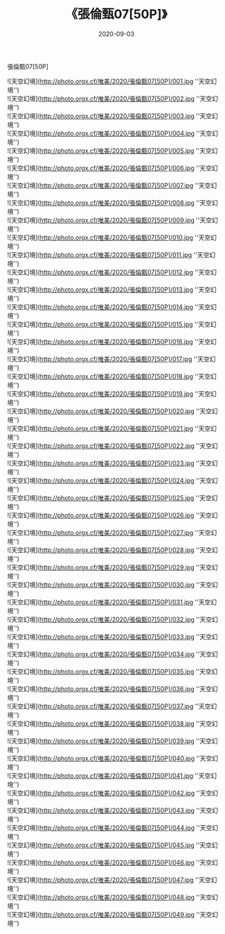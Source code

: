 ﻿---
layout: post
title:  《張倫甄07[50P]》
date:   2020-09-03
img: http://photo.orgx.cf/唯美/2020/張倫甄07[50P]/000.jpg
categories: [美女, 清纯, 唯美]
---

張倫甄07[50P]



![天空幻境](http://photo.orgx.cf/唯美/2020/張倫甄07[50P]/001.jpg ''天空幻境'') <br>
![天空幻境](http://photo.orgx.cf/唯美/2020/張倫甄07[50P]/002.jpg ''天空幻境'') <br>
![天空幻境](http://photo.orgx.cf/唯美/2020/張倫甄07[50P]/003.jpg ''天空幻境'') <br>
![天空幻境](http://photo.orgx.cf/唯美/2020/張倫甄07[50P]/004.jpg ''天空幻境'') <br>
![天空幻境](http://photo.orgx.cf/唯美/2020/張倫甄07[50P]/005.jpg ''天空幻境'') <br>
![天空幻境](http://photo.orgx.cf/唯美/2020/張倫甄07[50P]/006.jpg ''天空幻境'') <br>
![天空幻境](http://photo.orgx.cf/唯美/2020/張倫甄07[50P]/007.jpg ''天空幻境'') <br>
![天空幻境](http://photo.orgx.cf/唯美/2020/張倫甄07[50P]/008.jpg ''天空幻境'') <br>
![天空幻境](http://photo.orgx.cf/唯美/2020/張倫甄07[50P]/009.jpg ''天空幻境'') <br>
![天空幻境](http://photo.orgx.cf/唯美/2020/張倫甄07[50P]/010.jpg ''天空幻境'') <br>
![天空幻境](http://photo.orgx.cf/唯美/2020/張倫甄07[50P]/011.jpg ''天空幻境'') <br>
![天空幻境](http://photo.orgx.cf/唯美/2020/張倫甄07[50P]/012.jpg ''天空幻境'') <br>
![天空幻境](http://photo.orgx.cf/唯美/2020/張倫甄07[50P]/013.jpg ''天空幻境'') <br>
![天空幻境](http://photo.orgx.cf/唯美/2020/張倫甄07[50P]/014.jpg ''天空幻境'') <br>
![天空幻境](http://photo.orgx.cf/唯美/2020/張倫甄07[50P]/015.jpg ''天空幻境'') <br>
![天空幻境](http://photo.orgx.cf/唯美/2020/張倫甄07[50P]/016.jpg ''天空幻境'') <br>
![天空幻境](http://photo.orgx.cf/唯美/2020/張倫甄07[50P]/017.jpg ''天空幻境'') <br>
![天空幻境](http://photo.orgx.cf/唯美/2020/張倫甄07[50P]/018.jpg ''天空幻境'') <br>
![天空幻境](http://photo.orgx.cf/唯美/2020/張倫甄07[50P]/019.jpg ''天空幻境'') <br>
![天空幻境](http://photo.orgx.cf/唯美/2020/張倫甄07[50P]/020.jpg ''天空幻境'') <br>
![天空幻境](http://photo.orgx.cf/唯美/2020/張倫甄07[50P]/021.jpg ''天空幻境'') <br>
![天空幻境](http://photo.orgx.cf/唯美/2020/張倫甄07[50P]/022.jpg ''天空幻境'') <br>
![天空幻境](http://photo.orgx.cf/唯美/2020/張倫甄07[50P]/023.jpg ''天空幻境'') <br>
![天空幻境](http://photo.orgx.cf/唯美/2020/張倫甄07[50P]/024.jpg ''天空幻境'') <br>
![天空幻境](http://photo.orgx.cf/唯美/2020/張倫甄07[50P]/025.jpg ''天空幻境'') <br>
![天空幻境](http://photo.orgx.cf/唯美/2020/張倫甄07[50P]/026.jpg ''天空幻境'') <br>
![天空幻境](http://photo.orgx.cf/唯美/2020/張倫甄07[50P]/027.jpg ''天空幻境'') <br>
![天空幻境](http://photo.orgx.cf/唯美/2020/張倫甄07[50P]/028.jpg ''天空幻境'') <br>
![天空幻境](http://photo.orgx.cf/唯美/2020/張倫甄07[50P]/029.jpg ''天空幻境'') <br>
![天空幻境](http://photo.orgx.cf/唯美/2020/張倫甄07[50P]/030.jpg ''天空幻境'') <br>
![天空幻境](http://photo.orgx.cf/唯美/2020/張倫甄07[50P]/031.jpg ''天空幻境'') <br>
![天空幻境](http://photo.orgx.cf/唯美/2020/張倫甄07[50P]/032.jpg ''天空幻境'') <br>
![天空幻境](http://photo.orgx.cf/唯美/2020/張倫甄07[50P]/033.jpg ''天空幻境'') <br>
![天空幻境](http://photo.orgx.cf/唯美/2020/張倫甄07[50P]/034.jpg ''天空幻境'') <br>
![天空幻境](http://photo.orgx.cf/唯美/2020/張倫甄07[50P]/035.jpg ''天空幻境'') <br>
![天空幻境](http://photo.orgx.cf/唯美/2020/張倫甄07[50P]/036.jpg ''天空幻境'') <br>
![天空幻境](http://photo.orgx.cf/唯美/2020/張倫甄07[50P]/037.jpg ''天空幻境'') <br>
![天空幻境](http://photo.orgx.cf/唯美/2020/張倫甄07[50P]/038.jpg ''天空幻境'') <br>
![天空幻境](http://photo.orgx.cf/唯美/2020/張倫甄07[50P]/039.jpg ''天空幻境'') <br>
![天空幻境](http://photo.orgx.cf/唯美/2020/張倫甄07[50P]/040.jpg ''天空幻境'') <br>
![天空幻境](http://photo.orgx.cf/唯美/2020/張倫甄07[50P]/041.jpg ''天空幻境'') <br>
![天空幻境](http://photo.orgx.cf/唯美/2020/張倫甄07[50P]/042.jpg ''天空幻境'') <br>
![天空幻境](http://photo.orgx.cf/唯美/2020/張倫甄07[50P]/043.jpg ''天空幻境'') <br>
![天空幻境](http://photo.orgx.cf/唯美/2020/張倫甄07[50P]/044.jpg ''天空幻境'') <br>
![天空幻境](http://photo.orgx.cf/唯美/2020/張倫甄07[50P]/045.jpg ''天空幻境'') <br>
![天空幻境](http://photo.orgx.cf/唯美/2020/張倫甄07[50P]/046.jpg ''天空幻境'') <br>
![天空幻境](http://photo.orgx.cf/唯美/2020/張倫甄07[50P]/047.jpg ''天空幻境'') <br>
![天空幻境](http://photo.orgx.cf/唯美/2020/張倫甄07[50P]/048.jpg ''天空幻境'') <br>
![天空幻境](http://photo.orgx.cf/唯美/2020/張倫甄07[50P]/049.jpg ''天空幻境'') <br>